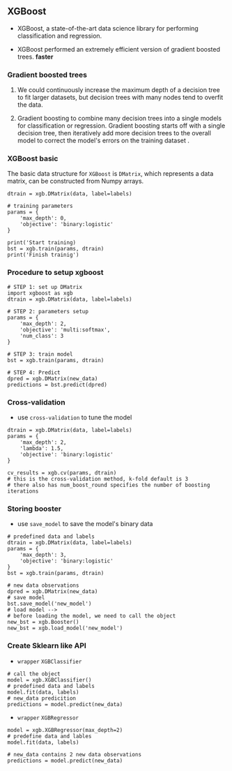 
## XGBoost 

* XGBoost, a state-of-the-art data science library for performing classification and regression.

* XGBoost performed an extremely efficient version of gradient boosted trees. **faster**

### Gradient boosted trees

1. We could continuously increase the maximum depth of a decision tree to fit larger datasets, but decision trees with many nodes tend to overfit the data.

2. Gradient boosting to combine many decision trees into a single models for classification or regression. Gradient boosting starts off with a single decision tree, then iteratively add more decision trees to the overall model to correct the model's errors on the training dataset
.

### XGBoost basic
The basic data structure for `XGBoost` is `DMatrix`, which represents a data matrix, can be constructed from Numpy arrays.

```
dtrain = xgb.DMatrix(data, label=labels)  

# training parameters
params = {
    'max_depth': 0,
    'objective': 'binary:logistic'
}

print('Start training)
bst = xgb.train(params, dtrain)
print('Finish trainig')

```

### Procedure to setup xgboost

```
# STEP 1: set up DMatrix
import xgboost as xgb
dtrain = xgb.DMatrix(data, label=labels)

# STEP 2: parameters setup
params = {
    'max_depth': 2,
    'objective': 'multi:softmax',
    'num_class': 3
}

# STEP 3: train model
bst = xgb.train(params, dtrain)

# STEP 4: Predict
dpred = xgb.DMatrix(new_data)
predictions = bst.predict(dpred)
```

### Cross-validation

* use `cross-validation` to tune the model

```
dtrain = xgb.DMatrix(data, label=labels)
params = {
    'max_depth': 2,
    'lambda': 1.5,
    'objective': 'binary:logistic'
}

cv_results = xgb.cv(params, dtrain)
# this is the cross-validation method, k-fold default is 3
# there also has num_boost_round specifies the number of boosting iterations
```

### Storing booster
* use `save_model` to save the model's binary data

```
# predefined data and labels
dtrain = xgb.DMatrix(data, label=labels)
params = {
    'max_depth': 3,
    'objective': 'binary:logistic'
}
bst = xgb.train(params, dtrain)

# new data observations
dpred = xgb.DMatrix(new_data)
# save model
bst.save_model('new_model')
# load model --> 
# before loading the model, we need to call the object
new_bst = xgb.Booster()
new_bst = xgb.load_model('new_model')
```

### Create Sklearn like API

* `wrapper` `XGBClassifier`

```
# call the object
model = xgb.XGBClassifier()
# predefined data and labels
model.fit(data, labels)
# new_data predicition
predictions = model.predict(new_data)
```

* `wrapper` `XGBRegressor`
```
model = xgb.XGBRegressor(max_depth=2)
# predefine data and lables
model.fit(data, labels)

# new_data contains 2 new data observations
predictions = model.predict(new_data)

```


